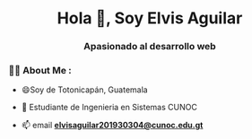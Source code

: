 <div id="header" align="center">
    <h1 align="center">Hola 👋, Soy Elvis Aguilar</h1>
    <h3 align="center">Apasionado al desarrollo web</h3>
</div>

### 👨‍💻 About Me :
- 😄Soy de Totonicapán, Guatemala

- 📝 Estudiante de Ingenieria en Sistemas CUNOC

- 📫 email **elvisaguilar201930304@cunoc.edu.gt**




<!--
**Elvis-Aguilar/Elvis-Aguilar** is a ✨ _special_ ✨ repository because its `README.md` (this file) appears on your GitHub profile.

Here are some ideas to get you started:

- 🔭 I’m currently working on ...
- 🌱 I’m currently learning ...
- 👯 I’m looking to collaborate on ...
- 🤔 I’m looking for help with ...
- 💬 Ask me about ...
- 📫 How to reach me: ...
- 😄 Pronouns: ...
- ⚡ Fun fact: ...
-->

